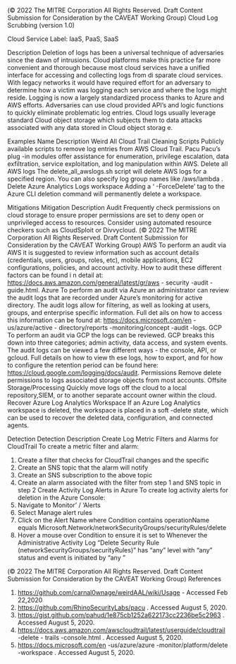  
(© 2022 The MITRE Corporation All Rights Reserved. Draft Content 
Submission for Consideration by the CAVEAT Working Group) 
 Cloud Log Scrubbing (version 1.0) 
 
Cloud Service Label: IaaS, PaaS, SaaS 
 
Description 
Deletion of logs has been a universal technique of adversaries since the dawn of 
intrusions. Cloud platforms make this practice far more convenient and thorough 
because most cloud services have a unified interface for accessing and collecting logs 
from di sparate cloud services. With legacy networks it would have required effort for an 
adversary to determine how a victim was logging each service and where the logs might 
reside. Logging is now a largely standardized process thanks to Azure and AWS efforts. 
Adversaries can use cloud provided API’s and logic functions to quickly eliminate 
problematic log entries. Cloud logs usually leverage standard Cloud object storage 
which subjects them to data attacks associated with any data stored in Cloud object 
storag e. 
 
Examples 
Name Description 
Weird All Cloud Trail Cleaning Scripts 
 Publicly available scripts to remove log entries from 
AWS Cloud Trail. 
Pacu Pacu’s plug -in modules offer assistance for 
enumeration, privilege escalation, data exfiltration, 
service exploitation, and log manipulation within AWS. 
Delete all AWS logs The delete\_all\_awslogs.sh script will delete AWS logs 
for a specified region. You can also specify log group 
names like /aws/lambda . 
Delete Azure Analytics Logs workspace Adding a ‘ -ForceDelete’ tag to the Azure CLI deletion 
command will permanently delete a workspace. 
 
 
Mitigations 
Mitigation Description 
Audit Frequently check permissions on cloud storage to 
ensure proper permissions are set to deny open or 
unprivileged access to resources. Consider using 
automated resource checkers such as CloudSploit or 
Divvycloud. 
(© 2022 The MITRE Corporation All Rights Reserved. Draft Content 
Submission for Consideration by the CAVEAT Working Group) 
 AWS To perform an audit via AWS it is suggested to review 
information such as account details (credentials, users, 
groups, roles, etc), mobile applications, EC2 
configurations, policies, and account activity. How to 
audit these different factors can be found i n detail at: 
https://docs.aws.amazon.com/general/latest/gr/aws -
security -audit -guide.html. 
 Azure To perform an audit via Azure an administrator can 
review the audit logs that are recorded under Azure’s 
monitoring for active directory. The audit logs allow for 
filtering, as well as looking at users, groups, and 
enterprise specific information. Full det ails on how to 
access this information can be found at: 
https://docs.microsoft.com/en -us/azure/active -
directory/reports -monitoring/concept -audit -logs. 
 GCP To perform an audit via GCP the logs can be reviewed. 
GCP breaks this down into three categories; admin 
activity, data access, and system events. The audit logs 
can be viewed a few different ways - the console, API, 
or gcloud. Full details on how to view th ese logs, how to 
export, and for how to configure the retention period 
can be found here: 
https://cloud.google.com/logging/docs/audit. 
Permissions Remove delete permissions to logs associated storage 
objects from most accounts. 
Offsite Storage/Processing Quickly move logs off the cloud to a local 
repository,SIEM, or to another separate account owner 
within the cloud. 
Recover Azure Log Analytics Workspace If an Azure Log Analytics workspace is deleted, the 
workspace is placed in a soft -delete state, which can be 
used to recover the deleted data, configuration, and 
connected agents. 
 
Detection 
Detection Description 
Create Log Metric Filters and Alarms 
for CloudTrail To create a metric filter and alarm: 
1. Create a filter that checks for CloudTrail changes and the 
specific  
2. Create an SNS topic that the alarm will notify 
3. Create an SNS subscription to the above topic 
4. Create an alarm associated with the filter from step 1 and SNS 
topic in step 2 
Create Activity Log Alerts in Azure To create log activity alerts for deletion in the Azure Console: 
1. Navigate to Monitor’ / ‘Alerts 
2. Select Manage alert rules 
3. Click on the Alert Name where Condition contains 
operationName equals 
Microsoft.Network/networkSecurityGroups/securityRules/delete 
4. Hover a mouse over Condition to ensure it is set to Whenever 
the Administrative Activity Log “Delete Security Rule 
(networkSecurityGroups/securityRules)” has “any” level with 
“any” status and event is initiated by “any ” 
 
 
(© 2022 The MITRE Corporation All Rights Reserved. Draft Content 
Submission for Consideration by the CAVEAT Working Group) 
 References 
1. https://github.com/carnal0wnage/weirdAAL/wiki/Usage - Accessed Feb 22,2020 
2. https://github.com/RhinoSecurityLabs/pacu . Accessed August 5, 2020. 
3. https://gist.github.com/pahud/1e875cb1252a622173cc2236be5c2963 . Accessed 
August 5, 2020. 
4. https://docs.aws.amazon.com/awscloudtrail/latest/userguide/cloudtrail -delete -
trails -console.html . Accessed August 5, 2020. 
5. https://docs.microsoft.com/en -us/azure/azure -monitor/platform/delete -workspace . 
Accessed August 5, 2020. 
 
 
 